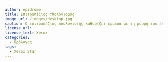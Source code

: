 ```yaml
---
author: epidrome
title: Επιτραπέζιος Υπολογισμός 
image_url: /images/desktop.jpg
caption: Ο επιτραπέζιος υπολογιστής καθορίζει έμμεσα με τη μορφή του ένα συγκεκριμένο πλαίσιο χρήσης και αντίστοιχα τις εφαρμογές και τις διαδικασίες του χρήστη, που συνήθως σχετίζονται με το περιβάλλον του γραφείου και την αξία της παραγωγικότητας.
license_url:
license_text: Xerox
categories:
  - Πρόλογος
tags:
  - Xerox Star
---
```

